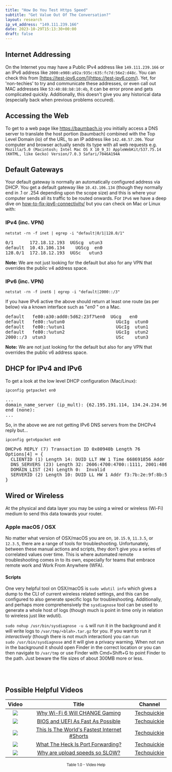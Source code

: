 ```yaml
---
title: "How Do You Test Https Speed"
subtitle: "Get Value Out Of The Conversation?"
layout: research
ip_v4_address: "149.111.239.166"
date: 2023-10-29T15:13:30+00:00
draft: false
---
```


## Internet Addressing
On the Internet you may have a Public IPv4 address like ```149.111.239.166``` or an IPv6 address like ```2000:e908:a92a:935c:635:fc7d:56e2:d48c```. You can check this from [https://test-ipv6.com/](https://test-ipv6.com/). Yet, for 'non-techies' to try and communicate these addresses, or even call out MAC addresses like ```53:40:88:b8:10:4b```, it can be error prone and gets complicated quickly. Additionally, this doesn't give you any historical data (especially back when previous problems occured).

## Accessing the Web
To get to a web page like https://baumbach.io you initially access a DNS server to translate the host portion (baumbach) combined with the Top Level Domain (io) of the URL, to an IP address like ```142.48.57.206```. Your computer and browser actually sends its type with all web requests e.g. <br>```Mozilla/5.0 (Macintosh; Intel Mac OS X 10_9_3) AppleWebKit/537.75.14 (KHTML, like Gecko) Version/7.0.3 Safari/7046A194A```

## Default Gateways
Your default gateway is normally an automatically configured address via DHCP. You get a default gateway like ```10.43.106.134``` (though they normally end in .1 or .254 depending upon the scope size) and this is where your computer sends all its traffic to be routed onwards. For ```IPv6``` we have a deep dive on [how-to-fix-ipv6-connectivity/](/blog/how-to-fix-ipv6-connectivity/) but you can check on Mac or Linux with:

### IPv4 (inc. VPN)
```netstat -rn -f inet | egrep -i "default|0/1|128.0/1"```

<pre>
0/1      172.18.12.193  UGScg  utun3
default  10.43.106.134    UGScg  en0
128.0/1  172.18.12.193  UGSc   utun3</pre>

**Note:** We are not just looking for the default but also for any VPN that overrides the public v4 address space.

### IPv6 (inc. VPN)
```netstat -rn -f inet6 | egrep -i "default|2000::/3"```

If you have IPv6 active the above should return at least one route (as per below) via a known interface such as "_en0_ " on a Mac. 

<pre>
default   fe80:a30:add0:5d62:23f7%en0  UGcg   en0
default   fe80::%utun0                   UGcIg  utun0
default   fe80::%utun1                   UGcIg  utun1
default   fe80::%utun2                   UGcIg  utun2
2000::/3  utun3                          USc    utun3</pre>

**Note:** We are not just looking for the default but also for any VPN that overrides the public v6 address space.

## DHCP for IPv4 and IPv6

To get a look at the low level DHCP configuration (Mac/Linux): 

```ipconfig getpacket en0```

<pre>
...
domain_name_server (ip_mult): {62.195.191.114, 134.24.234.96}
end (none):
...</pre>

So, in the above we are not getting IPv6 DNS servers from the DHCPv4 reply but...

```ipconfig getv6packet en0```

<pre>
DHCPv6 REPLY (7) Transaction ID 0x80940b Length 76
Options[4] = {
  CLIENTID (1) Length 14: DUID LLT HW 1 Time 668691856 Addr 53:40:88:b8:10:4b
  DNS_SERVERS (23) Length 32: 2606:4700:4700::1111, 2001:4860:4860::8844
  DOMAIN_LIST (24) Length 0:  Invalid
  SERVERID (2) Length 10: DUID LL HW 1 Addr f3:7b:2e:9f:8b:51
}</pre>

## Wired or Wireless
At the physical and data layer you may be using a wired or wireless (Wi-Fi) medium to send this data towards your router. 

### Apple macOS / OSX
No matter what version of OSX/macOS you are on, ```10.15.9```, ```11.3.5```, or ```12.3.5```, there are a range of tools for troubleshooting. Unfortunately, between these manual actions and scripts, they don't give you a series of correlated values over time. This is where automated remote troubleshooting comes in to its own, especially for teams that embrace remote work and Work From Anywhere (WFA).

#### Scripts
One very helpful tool on OSX/macOS is ```sudo wdutil info``` which gives a dump to the CLI of current wireless related settings, and this can be configured to also generate specific logs for troubleshooting. Additionally, and perhaps more comprehensively the ```sysdiagnose``` tool can be used to generate a whole host of logs (though much is point in time only in relation to wireless just like wdutil).

```sudo nohup /usr/bin/sysdiagnose -u &``` will run it in the background and it will write logs to ```/var/tmp/<blah>.tar.gz``` for you. If you want to run it *interactively* (though there is not much interaction) you can run<br>```sudo /usr/bin/sysdiagnose``` and it will give a privacy warning. When not run in the background it should open Finder in the correct location or you can then navigate to ```/var/tmp``` or use Finder with Cmd+Shift+G to point Finder to the path. Just beware the file sizes of about 300MB more or less.

<br><br>
## Possible Helpful Videos

<link href="/plugins/lity/css/lity.min.css" rel="stylesheet">
<script src="/plugins/lity/js/lity.min.js"></script>
<div class="table1-start"></div>

|Video | Title | Channel |
| :---: | :---: | :---: |
|<a href="https://www.youtube.com/watch?v=jQCY-jmoY5o" data-lity><img src="https://i.ytimg.com/vi/jQCY-jmoY5o/default.jpg" class="img-fluid"></a>|<a href="https://www.youtube.com/watch?v=jQCY-jmoY5o" data-lity>Why Wi-Fi 6 Will CHANGE Gaming</a>|<a target="_blank" href="https://www.youtube.com/channel/UC0vBXGSyV14uvJ4hECDOl0Q" >Techquickie</a>|
|<a href="https://www.youtube.com/watch?v=zIYkol851dU" data-lity><img src="https://i.ytimg.com/vi/zIYkol851dU/default.jpg" class="img-fluid"></a>|<a href="https://www.youtube.com/watch?v=zIYkol851dU" data-lity>BIOS and UEFI As Fast As Possible</a>|<a target="_blank" href="https://www.youtube.com/channel/UC0vBXGSyV14uvJ4hECDOl0Q" >Techquickie</a>|
|<a href="https://www.youtube.com/watch?v=2Oz2_3sFajQ" data-lity><img src="https://i.ytimg.com/vi/2Oz2_3sFajQ/default.jpg" class="img-fluid"></a>|<a href="https://www.youtube.com/watch?v=2Oz2_3sFajQ" data-lity>This Is The World&#39;s Fastest Internet #Shorts</a>|<a target="_blank" href="https://www.youtube.com/channel/UC0vBXGSyV14uvJ4hECDOl0Q" >Techquickie</a>|
|<a href="https://www.youtube.com/watch?v=WOZQppVNGvA" data-lity><img src="https://i.ytimg.com/vi/WOZQppVNGvA/default.jpg" class="img-fluid"></a>|<a href="https://www.youtube.com/watch?v=WOZQppVNGvA" data-lity>What The Heck Is Port Forwarding?</a>|<a target="_blank" href="https://www.youtube.com/channel/UC0vBXGSyV14uvJ4hECDOl0Q" >Techquickie</a>|
|<a href="https://www.youtube.com/watch?v=H79vPVkwE14" data-lity><img src="https://i.ytimg.com/vi/H79vPVkwE14/default.jpg" class="img-fluid"></a>|<a href="https://www.youtube.com/watch?v=H79vPVkwE14" data-lity>Why are upload speeds so SLOW?</a>|<a target="_blank" href="https://www.youtube.com/channel/UC0vBXGSyV14uvJ4hECDOl0Q" >Techquickie</a>|

<center><small>Table 1.0 - Video Help</small></center>
 <br>
<div class="table1-end"></div>
<script type="text/javascript">
(function() {
    $('div.table1-start').nextUntil('div.table1-end', 'table').addClass('table thead-dark table-striped table-responsive rounded').attr('id', 't1');
    $('#t1').find('thead').addClass('thead-dark');
})();
</script>
